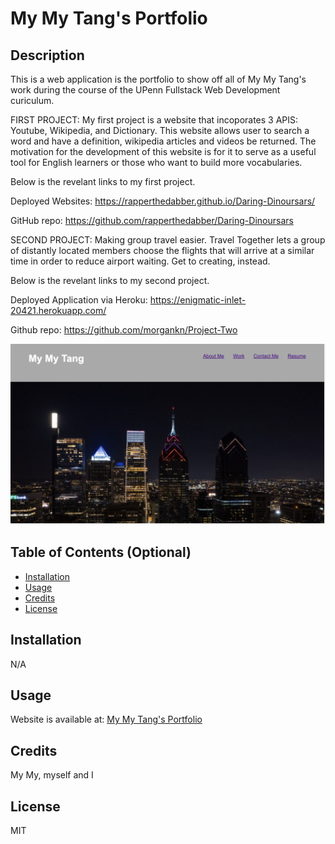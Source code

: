 # My My Tang's Portfolio

## Description

This is a web application is the portfolio to show off all of My My Tang's work during the course of the UPenn Fullstack Web Development curiculum. 

FIRST PROJECT:
My first project is a website that incoporates 3 APIS: Youtube, Wikipedia, and Dictionary. This website allows user to search a word and have a definition, wikipedia articles and videos be returned. The motivation for the development of this website is for it to serve as a useful tool for English learners or those who want to build more vocabularies. 

Below is the revelant links to my first project. 

Deployed Websites:
https://rapperthedabber.github.io/Daring-Dinoursars/

GitHub repo:
https://github.com/rapperthedabber/Daring-Dinoursars



SECOND PROJECT:
Making group travel easier. Travel Together lets a group of distantly located members choose the flights that will arrive at a similar time in order to reduce airport waiting. Get to creating, instead.

Below is the revelant links to my second project. 

Deployed Application via Heroku:
https://enigmatic-inlet-20421.herokuapp.com/

Github repo:
https://github.com/morgankn/Project-Two



![webpage screenshot](https://github.com/mtanng9/02-mtang-professional-porfolio/blob/main/assets/images/website-screenshot.png?raw=true)


## Table of Contents (Optional)

- [Installation](#installation)
- [Usage](#usage)
- [Credits](#credits)
- [License](#license)

## Installation

N/A 

## Usage

Website is available at: [My My Tang's Portfolio](https://mtanng9.github.io/02-mtang-professional-porfolio/)

## Credits

My My, myself and I 

## License

MIT
